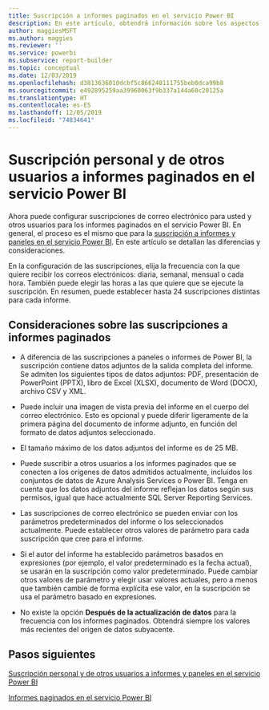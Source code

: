 ```yaml
---
title: Suscripción a informes paginados en el servicio Power BI
description: En este artículo, obtendrá información sobre los aspectos que tener en cuenta para la suscripción a informes paginados en el servicio Power BI.
author: maggiesMSFT
ms.author: maggies
ms.reviewer: ''
ms.service: powerbi
ms.subservice: report-builder
ms.topic: conceptual
ms.date: 12/03/2019
ms.openlocfilehash: d3813636010dcbf5c866248111755beb0dca99b8
ms.sourcegitcommit: e492895259aa39960063f9b337a144a60c20125a
ms.translationtype: HT
ms.contentlocale: es-ES
ms.lasthandoff: 12/05/2019
ms.locfileid: "74834641"
---
```

# <a name="subscribe-yourself-and-others-to-paginated-reports-in-the-power-bi-service"></a>Suscripción personal y de otros usuarios a informes paginados en el servicio Power BI 

Ahora puede configurar suscripciones de correo electrónico para usted y otros usuarios para los informes paginados en el servicio Power BI. En general, el proceso es el mismo que para la [suscripción a informes y paneles en el servicio Power BI](end-user-subscribe.md). En este artículo se detallan las diferencias y consideraciones. 

En la configuración de las suscripciones, elija la frecuencia con la que quiere recibir los correos electrónicos: diaria, semanal, mensual o cada hora. También puede elegir las horas a las que quiere que se ejecute la suscripción. En resumen, puede establecer hasta 24 suscripciones distintas para cada informe. 

## <a name="considerations-for-paginated-report-subscriptions"></a>Consideraciones sobre las suscripciones a informes paginados 

- A diferencia de las suscripciones a paneles o informes de Power BI, la suscripción contiene datos adjuntos de la salida completa del informe.  Se admiten los siguientes tipos de datos adjuntos: PDF, presentación de PowerPoint (PPTX), libro de Excel (XLSX), documento de Word (DOCX), archivo CSV y XML.

- Puede incluir una imagen de vista previa del informe en el cuerpo del correo electrónico.  Esto es opcional y puede diferir ligeramente de la primera página del documento de informe adjunto, en función del formato de datos adjuntos seleccionado. 

- El tamaño máximo de los datos adjuntos del informe es de 25 MB. 

- Puede suscribir a otros usuarios a los informes paginados que se conecten a los orígenes de datos admitidos actualmente, incluidos los conjuntos de datos de Azure Analysis Services o Power BI. Tenga en cuenta que los datos adjuntos del informe reflejan los datos según sus permisos, igual que hace actualmente SQL Server Reporting Services. 

- Las suscripciones de correo electrónico se pueden enviar con los parámetros predeterminados del informe o los seleccionados actualmente.  Puede establecer otros valores de parámetro para cada suscripción que cree para el informe. 

- Si el autor del informe ha establecido parámetros basados en expresiones (por ejemplo, el valor predeterminado es la fecha actual), se usarán en la suscripción como valor predeterminado. Puede cambiar otros valores de parámetro y elegir usar valores actuales, pero a menos que también cambie de forma explícita ese valor, en la suscripción se usa el parámetro basado en expresiones.

- No existe la opción **Después de la actualización de datos** para la frecuencia con los informes paginados. Obtendrá siempre los valores más recientes del origen de datos subyacente. 

## <a name="next-steps"></a>Pasos siguientes

[Suscripción personal y de otros usuarios a informes y paneles en el servicio Power BI](../service-report-subscribe.md)

[Informes paginados en el servicio Power BI](end-user-paginated-report.md)


